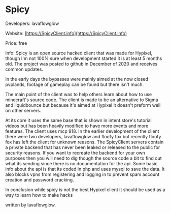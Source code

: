# Spicy

Developers: lavaflowglow 

Website: [https://SpicyClient.info](https://SpicyClient.info) 

Price: free 

Info: Spicy is an open source hacked client that was made for Hypixel, though I'm not 100% sure when development started it is at least 5 months old. The project was posted to github in December of 2020 and receives common updates.

 In the early days the bypasses were mainly aimed at the now closed pvplands, footage of gameplay can be found but there isn't much. 

 The main point of the client was to help others learn about how to use minecraft's source code. The client is made to be an alternative to Sigma and liquidbounce but because it's aimed at Hypixel it doesn't preform well on other servers. 

At its core it uses the same base that is shown in intent.store's tutorial videos but has been heavily modified to have more events and more features. The client uses mcp 918. In the earlier development of the client there were two developers, lavaflowglow and floofy fox but recently floofy fox has left the client for unknown reasons. The SpicyClient servers contain a private backend that has never been leaked or released to the public for security reasons. If you want to recreate the backend for your own purposes then you will need to dig though the source code a bit to find out what its sending since there is no documentation for the api. Some basic info about the api is that its coded in php and uses mysql to save the data. It also blocks vpns from registering and logging in to prevent spam account creation and password cracking.

 In conclusion while spicy is not the best Hypixel client it should be used as a way to learn how to make hacks

written by lavaflowglow.

